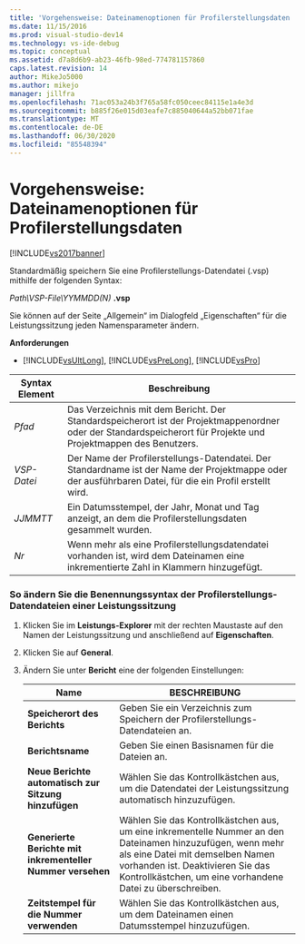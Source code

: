 ```yaml
---
title: 'Vorgehensweise: Dateinamenoptionen für Profilerstellungsdaten | Microsoft-Dokumentation'
ms.date: 11/15/2016
ms.prod: visual-studio-dev14
ms.technology: vs-ide-debug
ms.topic: conceptual
ms.assetid: d7a8d6b9-ab23-46fb-98ed-774781157860
caps.latest.revision: 14
author: MikeJo5000
ms.author: mikejo
manager: jillfra
ms.openlocfilehash: 71ac053a24b3f765a58fc050ceec84115e1a4e3d
ms.sourcegitcommit: b885f26e015d03eafe7c885040644a52bb071fae
ms.translationtype: MT
ms.contentlocale: de-DE
ms.lasthandoff: 06/30/2020
ms.locfileid: "85548394"
---
```

# <a name="how-to-set-performance-data-file-name-options"></a>Vorgehensweise: Dateinamenoptionen für Profilerstellungsdaten
[!INCLUDE[vs2017banner](../includes/vs2017banner.md)]

Standardmäßig speichern Sie eine Profilerstellungs-Datendatei (.vsp) mithilfe der folgenden Syntax:  
  
 *Path\VSP-File\YYMMDD(N)* **.vsp**  
  
 Sie können auf der Seite „Allgemein“ im Dialogfeld „Eigenschaften“ für die Leistungssitzung jeden Namensparameter ändern.  
  
 **Anforderungen**  
  
- [!INCLUDE[vsUltLong](../includes/vsultlong-md.md)], [!INCLUDE[vsPreLong](../includes/vsprelong-md.md)], [!INCLUDE[vsPro](../includes/vspro-md.md)]  
  
|Syntax Element|Beschreibung|  
|-|-|  
|*Pfad*|Das Verzeichnis mit dem Bericht. Der Standardspeicherort ist der Projektmappenordner oder der Standardspeicherort für Projekte und Projektmappen des Benutzers.|  
|*VSP-Datei*|Der Name der Profilerstellungs-Datendatei. Der Standardname ist der Name der Projektmappe oder der ausführbaren Datei, für die ein Profil erstellt wird.|  
|*JJMMTT*|Ein Datumsstempel, der Jahr, Monat und Tag anzeigt, an dem die Profilerstellungsdaten gesammelt wurden.|  
|*Nr*|Wenn mehr als eine Profilerstellungsdatendatei vorhanden ist, wird dem Dateinamen eine inkrementierte Zahl in Klammern hinzugefügt.|  
  
### <a name="to-change-the-naming-syntax-of-the-profiling-data-files-of-a-performance-session"></a>So ändern Sie die Benennungssyntax der Profilerstellungs-Datendateien einer Leistungssitzung  
  
1. Klicken Sie im **Leistungs-Explorer** mit der rechten Maustaste auf den Namen der Leistungssitzung und anschließend auf **Eigenschaften**.  
  
2. Klicken Sie auf **General**.  
  
3. Ändern Sie unter **Bericht** eine der folgenden Einstellungen:  
  
    |Name|BESCHREIBUNG|  
    |-|-|  
    |**Speicherort des Berichts**|Geben Sie ein Verzeichnis zum Speichern der Profilerstellungs-Datendateien an.|  
    |**Berichtsname**|Geben Sie einen Basisnamen für die Dateien an.|  
    |**Neue Berichte automatisch zur Sitzung hinzufügen**|Wählen Sie das Kontrollkästchen aus, um die Datendatei der Leistungssitzung automatisch hinzuzufügen.|  
    |**Generierte Berichte mit inkrementeller Nummer versehen**|Wählen Sie das Kontrollkästchen aus, um eine inkrementelle Nummer an den Dateinamen hinzuzufügen, wenn mehr als eine Datei mit demselben Namen vorhanden ist. Deaktivieren Sie das Kontrollkästchen, um eine vorhandene Datei zu überschreiben.|  
    |**Zeitstempel für die Nummer verwenden**|Wählen Sie das Kontrollkästchen aus, um dem Dateinamen einen Datumsstempel hinzuzufügen.|
